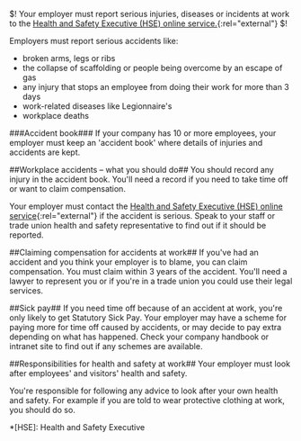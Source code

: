 $!
Your employer must report serious injuries, diseases or incidents at work to the [Health and Safety Executive (HSE) online service.](http://www.hse.gov.uk/riddor/report.htm "Health and Safety Executive online service"){:rel="external"} 
$!

Employers must report serious accidents like:

+ broken arms, legs or ribs
+ the collapse of scaffolding or people being overcome by an escape of gas
+ any injury that stops an employee from doing their work for more than 3 days
+ work-related diseases like Legionnaire's 
+ workplace deaths

###Accident book###
If your company has 10 or more employees, your employer must keep an 'accident book' where details of injuries and accidents are kept.

##Workplace accidents – what you should do##
You should record any injury in the accident book. You'll need a record if you need to take time off or want to claim compensation. 

Your employer must contact the [Health and Safety Executive (HSE) online service](http://www.hse.gov.uk/riddor/report.htm "Health and Safety Executive online service"){:rel="external"} if the accident is serious. Speak to your staff or trade union health and safety representative to find out if it should be reported.

##Claiming compensation for accidents at work##
If you've had an accident and you think your employer is to blame, you can claim compensation. You must claim within 3 years of the accident. You'll need a lawyer to represent you or if you're in a trade union you could use their legal services. 

##Sick pay##
If you need time off because of an accident at work, you're only likely to get Statutory Sick Pay. Your employer may have a scheme for paying more for time off caused by accidents, or may decide to pay extra depending on what has happened. Check your company handbook or intranet site to find out if any schemes are available.

##Responsibilities for health and safety at work##
Your employer must look after employees' and visitors' health and safety. 

You're responsible for following any advice to look after your own health and safety. For example if you are told to wear protective clothing at work, you should do so.

*[HSE]: Health and Safety Executive
